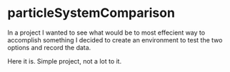 # particleSystemComparison

In a project I wanted to see what would be to most effecient way to accomplish something
I decided to create an environment to test the two options and record the data.

Here it is. Simple project, not a lot to it.
